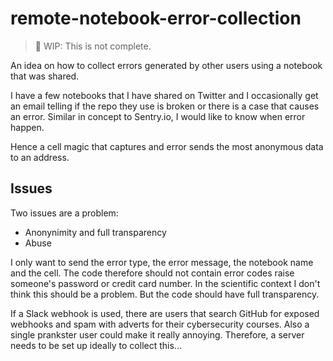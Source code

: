 # remote-notebook-error-collection

> :construction: WIP: This is not complete.

An idea on how to collect errors generated by other users using a notebook that was shared.

I have a few notebooks that I have shared on Twitter and 
I occasionally get an email telling if the repo they use is broken
or there is a case that causes an error.
Similar in concept to Sentry.io, I would like to know when error happen.

Hence a cell magic that captures and error sends the most anonymous data to an address.

## Issues
Two issues are a problem:

* Anonynimity and full transparency
* Abuse

I only want to send the error type, the error message, the notebook name and the cell.
The code therefore should not contain error codes raise someone's password or credit card number.
In the scientific context I don't think this should be a problem.
But the code should have full transparency.

If a Slack webhook is used, there are users that search GitHub for exposed webhooks 
and spam with adverts for their cybersecurity courses.
Also a single prankster user could make it really annoying.
Therefore, a server needs to be set up ideally to collect this...

